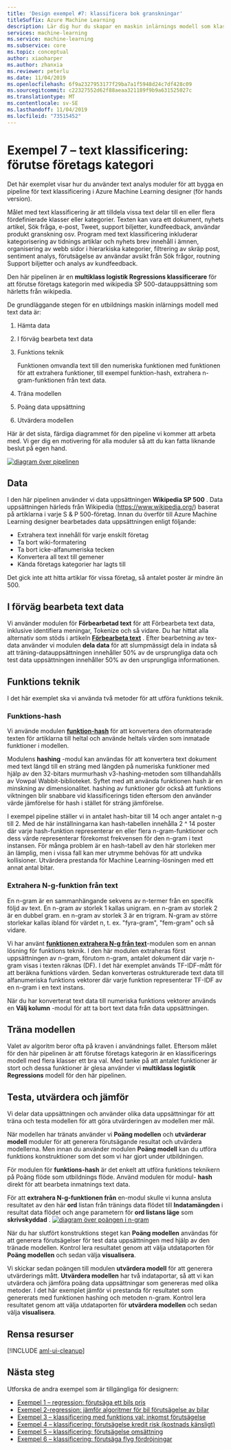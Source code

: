 ```yaml
---
title: 'Design exempel #7: klassificera bok granskningar'
titleSuffix: Azure Machine Learning
description: Lär dig hur du skapar en maskin inlärnings modell som klassificerar bok granskningar i olika kategorier.
services: machine-learning
ms.service: machine-learning
ms.subservice: core
ms.topic: conceptual
author: xiaoharper
ms.author: zhanxia
ms.reviewer: peterlu
ms.date: 11/04/2019
ms.openlocfilehash: 6f9a2327953177f29ba7a1f5948d24c7df428c09
ms.sourcegitcommit: c22327552d62f88aeaa321189f9b9a631525027c
ms.translationtype: MT
ms.contentlocale: sv-SE
ms.lasthandoff: 11/04/2019
ms.locfileid: "73515452"
---
```

# <a name="sample-7---text-classification-predict-company-category"></a>Exempel 7 – text klassificering: förutse företags kategori 

Det här exemplet visar hur du använder text analys moduler för att bygga en pipeline för text klassificering i Azure Machine Learning designer (för hands version).

Målet med text klassificering är att tilldela vissa text delar till en eller flera fördefinierade klasser eller kategorier. Texten kan vara ett dokument, nyhets artikel, Sök fråga, e-post, Tweet, support biljetter, kundfeedback, användar produkt granskning osv. Program med text klassificering inkluderar kategorisering av tidnings artiklar och nyhets brev innehåll i ämnen, organisering av webb sidor i hierarkiska kategorier, filtrering av skräp post, sentiment analys, förutsägelse av användar avsikt från Sök frågor, routning Support biljetter och analys av kundfeedback. 

Den här pipelinen är en **multiklass logistik Regressions klassificerare** för att förutse företags kategorin med wikipedia SP 500-datauppsättning som härletts från wikipedia.  

De grundläggande stegen för en utbildnings maskin inlärnings modell med text data är:

1. Hämta data

1. I förväg bearbeta text data

1. Funktions teknik

   Funktionen omvandla text till den numeriska funktionen med funktionen för att extrahera funktioner, till exempel funktion-hash, extrahera n-gram-funktionen från text data.

1. Träna modellen

1. Poäng data uppsättning

1. Utvärdera modellen

Här är det sista, färdiga diagrammet för den pipeline vi kommer att arbeta med. Vi ger dig en motivering för alla moduler så att du kan fatta liknande beslut på egen hand.

[![diagram över pipelinen](./media/how-to-ui-sample-text-classification/nlp-modules-overall.png)](./media/how-to-ui-sample-text-classification/nlp-modules-overall.png#lightbox)

## <a name="data"></a>Data

I den här pipelinen använder vi data uppsättningen **Wikipedia SP 500** . Data uppsättningen härleds från Wikipedia (https://www.wikipedia.org/) baserat på artiklarna i varje S & P 500-företag. Innan du överför till Azure Machine Learning designer bearbetades data uppsättningen enligt följande:

- Extrahera text innehåll för varje enskilt företag
- Ta bort wiki-formatering
- Ta bort icke-alfanumeriska tecken
- Konvertera all text till gemener
- Kända företags kategorier har lagts till

Det gick inte att hitta artiklar för vissa företag, så antalet poster är mindre än 500.

## <a name="pre-process-the-text-data"></a>I förväg bearbeta text data

Vi använder modulen för **Förbearbetad text** för att Förbearbeta text data, inklusive identifiera meningar, Tokenize och så vidare. Du har hittat alla alternativ som stöds i artikeln [**Förbearbeta text**](../algorithm-module-reference/preprocess-text.md) . Efter bearbetning av tex-data använder vi modulen **dela data** för att slumpmässigt dela in indata så att träning-datauppsättningen innehåller 50% av de ursprungliga data och test data uppsättningen innehåller 50% av den ursprungliga informationen.

## <a name="feature-engineering"></a>Funktions teknik
I det här exemplet ska vi använda två metoder för att utföra funktions teknik.

### <a name="feature-hashing"></a>Funktions-hash
Vi använde modulen [**funktion-hash**](../algorithm-module-reference/feature-hashing.md) för att konvertera den oformaterade texten för artiklarna till heltal och använde heltals värden som inmatade funktioner i modellen. 

Modulens **hashing** -modul kan användas för att konvertera text dokument med text längd till en sträng med längden på numeriska funktioner med hjälp av den 32-bitars murmurhash v3-hashing-metoden som tillhandahålls av Vowpal Wabbit-biblioteket. Syftet med att använda funktionen hash är en minskning av dimensionalitet. hashing av funktioner gör också att funktions viktningen blir snabbare vid klassificerings tiden eftersom den använder värde jämförelse för hash i stället för sträng jämförelse.

I exempel pipeline ställer vi in antalet hash-bitar till 14 och anger antalet n-g till 2. Med de här inställningarna kan hash-tabellen innehålla 2 ^ 14 poster där varje hash-funktion representerar en eller flera n-gram-funktioner och dess värde representerar förekomst frekvensen för den n-gram i text instansen. För många problem är en hash-tabell av den här storleken mer än lämplig, men i vissa fall kan mer utrymme behövas för att undvika kollisioner. Utvärdera prestanda för Machine Learning-lösningen med ett annat antal bitar. 

### <a name="extract-n-gram-feature-from-text"></a>Extrahera N-g-funktion från text

En n-gram är en sammanhängande sekvens av n-termer från en specifik följd av text. En n-gram av storlek 1 kallas unigram. en n-gram av storlek 2 är en dubbel gram. en n-gram av storlek 3 är en trigram. N-gram av större storlekar kallas ibland för värdet n, t. ex. "fyra-gram", "fem-gram" och så vidare.

Vi har använt [**funktionen extrahera N-g från text**](../algorithm-module-reference/extract-n-gram-features-from-text.md)-modulen som en annan lösning för funktions teknik. I den här modulen extraheras först uppsättningen av n-gram, förutom n-gram, antalet dokument där varje n-gram visas i texten räknas (DF). I det här exemplet används TF-IDF-mått för att beräkna funktions värden. Sedan konverteras ostrukturerade text data till alfanumeriska funktions vektorer där varje funktion representerar TF-IDF av en n-gram i en text instans.

När du har konverterat text data till numeriska funktions vektorer används en **Välj kolumn** -modul för att ta bort text data från data uppsättningen. 

## <a name="train-the-model"></a>Träna modellen

Valet av algoritm beror ofta på kraven i användnings fallet. Eftersom målet för den här pipelinen är att förutse företags kategorin är en klassificerings modell med flera klasser ett bra val. Med tanke på att antalet funktioner är stort och dessa funktioner är glesa använder vi **multiklass logistik Regressions** modell för den här pipelinen.

## <a name="test-evaluate-and-compare"></a>Testa, utvärdera och jämför

 Vi delar data uppsättningen och använder olika data uppsättningar för att träna och testa modellen för att göra utvärderingen av modellen mer mål.

När modellen har tränats använder vi **Poäng modellen** och **utvärderar modell** moduler för att generera förutsägande resultat och utvärdera modellerna. Men innan du använder modulen **Poäng modell** kan du utföra funktions konstruktioner som det som vi har gjort under utbildningen. 

För modulen för **funktions-hash** är det enkelt att utföra funktions teknikern på Poäng flöde som utbildnings flöde. Använd modulen för modul- **hash** direkt för att bearbeta inmatnings text data.

För att **extrahera N-g-funktionen från** en-modul skulle vi kunna ansluta resultatet av den här **ord** listan från tränings data flödet till **Indatamängden** i resultat data flödet och ange parametern för **ord listans läge** som **skrivskyddad** .
[![diagram över poängen i n-gram](./media/how-to-ui-sample-text-classification/n-gram.png)](./media/how-to-ui-sample-text-classification/n-gram.png)

När du har slutfört konstruktions steget kan **Poäng modellen** användas för att generera förutsägelser för test data uppsättningen med hjälp av den tränade modellen. Kontrol lera resultatet genom att välja utdataporten för **Poäng modellen** och sedan välja **visualisera**.

Vi skickar sedan poängen till modulen **utvärdera modell** för att generera utvärderings mått. **Utvärdera modellen** har två indataportar, så att vi kan utvärdera och jämföra poäng data uppsättningar som genereras med olika metoder. I det här exemplet jämför vi prestanda för resultatet som genererats med funktionen hashing och metoden n-gram.
Kontrol lera resultatet genom att välja utdataporten för **utvärdera modellen** och sedan välja **visualisera**.

## <a name="clean-up-resources"></a>Rensa resurser

[!INCLUDE [aml-ui-cleanup](../../../includes/aml-ui-cleanup.md)]

## <a name="next-steps"></a>Nästa steg

Utforska de andra exempel som är tillgängliga för designern:
- [Exempel 1 – regression: förutsäga ett bils pris](how-to-designer-sample-regression-automobile-price-basic.md)
- [Exempel 2-regression: jämför algoritmer för bil förutsägelse av bilar](how-to-designer-sample-regression-automobile-price-compare-algorithms.md)
- [Exempel 3 – klassificering med funktions val: inkomst förutsägelse](how-to-designer-sample-classification-predict-income.md)
- [Exempel 4 – klassificering: förutsägelse kredit risk (kostnads känsligt)](how-to-designer-sample-classification-credit-risk-cost-sensitive.md)
- [Exempel 5 – klassificering: förutsägelse omsättning](how-to-designer-sample-classification-churn.md)
- [Exempel 6 – klassificering: förutsäga flyg fördröjningar](how-to-designer-sample-classification-flight-delay.md)
